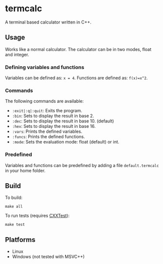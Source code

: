 # termcalc
A terminal based calculator written in C++.

## Usage
Works like a normal calculator. The calculator can be in two modes, float and integer.

### Defining variables and functions
Variables can be defined as: `x = 4`. Functions are defined as: `f(x)=x^2`.

### Commands
The following commands are available:
* `:exit|:q|:quit`: Exits the program.
* `:bin`:           Sets to display the result in base 2.
* `:dec`:           Sets to display the result in base 10. (default)
* `:hex`:           Sets to display the result in base 16.
* `:vars`:          Prints the defined variables.
* `:funcs`:         Prints the defined functions.
* `:mode`:          Sets the evaluation mode: float (default) or int.

### Predefined
Variables and functions can be predefined by adding a file `default.termcalc` in your home folder.

## Build
To build:
```
make all
```
To run tests (requires [CXXTest](http://cxxtest.com/)):
```
make test
```

## Platforms
* Linux
* Windows (not tested with MSVC++)
